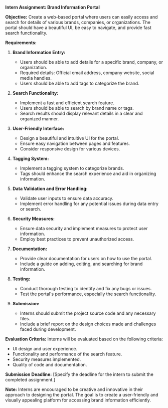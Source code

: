 **Intern Assignment: Brand Information Portal**

**Objective:**
Create a web-based portal where users can easily access and search for details of various brands, companies, or organizations. The portal should have a beautiful UI, be easy to navigate, and provide fast search functionality.

**Requirements:**

1. **Brand Information Entry:**
   - Users should be able to add details for a specific brand, company, or organization.
   - Required details: Official email address, company website, social media handles.
   - Users should be able to add tags to categorize the brand.

2. **Search Functionality:**
   - Implement a fast and efficient search feature.
   - Users should be able to search by brand name or tags.
   - Search results should display relevant details in a clear and organized manner.

3. **User-Friendly Interface:**
   - Design a beautiful and intuitive UI for the portal.
   - Ensure easy navigation between pages and features.
   - Consider responsive design for various devices.

4. **Tagging System:**
   - Implement a tagging system to categorize brands.
   - Tags should enhance the search experience and aid in organizing information.

5. **Data Validation and Error Handling:**
   - Validate user inputs to ensure data accuracy.
   - Implement error handling for any potential issues during data entry or search.

6. **Security Measures:**
   - Ensure data security and implement measures to protect user information.
   - Employ best practices to prevent unauthorized access.

7. **Documentation:**
   - Provide clear documentation for users on how to use the portal.
   - Include a guide on adding, editing, and searching for brand information.

8. **Testing:**
   - Conduct thorough testing to identify and fix any bugs or issues.
   - Test the portal's performance, especially the search functionality.

9. **Submission:**
    - Interns should submit the project source code and any necessary files.
    - Include a brief report on the design choices made and challenges faced during development.

**Evaluation Criteria:**
Interns will be evaluated based on the following criteria:
   - UI design and user experience.
   - Functionality and performance of the search feature.
   - Security measures implemented.
   - Quality of code and documentation.

**Submission Deadline:**
[Specify the deadline for the intern to submit the completed assignment.]

**Note:**
Interns are encouraged to be creative and innovative in their approach to designing the portal. The goal is to create a user-friendly and visually appealing platform for accessing brand information efficiently.